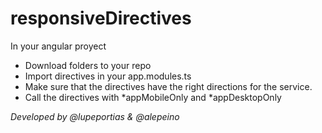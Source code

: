 # responsiveDirectives
In your angular proyect

- Download folders to your repo
- Import directives in your app.modules.ts
- Make sure that the directives have the right directions for the service.
- Call the directives with *appMobileOnly and *appDesktopOnly


*Developed by @lupeportias & @alepeino*
